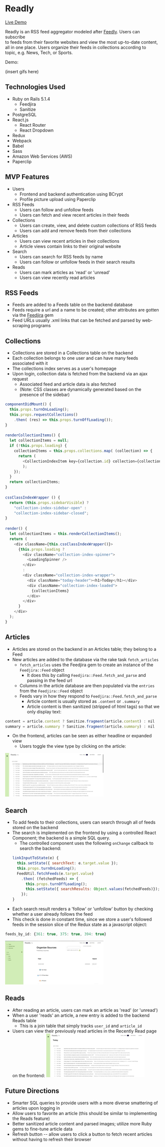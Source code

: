 # Readly

[Live Demo](www.readly.fun)

Readly is an RSS feed aggregator modeled after [Feedly](www.feedly.com). Users can subscribe  
to feeds from their favorite websites and view the most up-to-date content,  
all in one place. Users organize their feeds in collections according to  
topic, e.g. News, Tech, or Sports.


Demo:

(insert gifs here)

## Technologies Used

* Ruby on Rails 5.1.4
    * Feedjira
    * Sanitize
* PostgreSQL  
* React.js  
    * React Router  
    * React Dropdown  
* Redux  
* Webpack
* Babel  
* Sass
* Amazon Web Services (AWS)  
* Paperclip  


## MVP Features  

* Users
    * Frontend and backend authentication using BCrypt
    * Profile picture upload using Paperclip
* RSS Feeds
    * Users can follow and unfollow feeds
    * Users can fetch and view recent articles in their feeds
* Collections  
    * Users can create, view, and delete custom collections of RSS feeds
    * Users can add and remove feeds from their collections
* Articles
    * Users can view recent articles in their collections
    * Article views contain links to their original website
* Search
    * Users can search for RSS feeds by name
    * Users can follow or unfollow feeds in their search results
* Reads
    * Users can mark articles as 'read' or 'unread'
    * Users can view recently read articles

## RSS Feeds
* Feeds are added to a Feeds table on the backend database
* Feeds require a url and a name to be created; other attributes are gotten via the [Feedjira](http://feedjira.com/) gem
* Feed URLs usually .xml links that can be fetched and parsed by web-scraping programs


## Collections
* Collections are stored in a Collections table on the backend
* Each collection belongs to one user and can have many feeds associated with it
* The collections index serves as a user's homepage
* Upon login, collection data is fetched from the backend via an ajax request
    * Associated feed and article data is also fetched  
    * (Note: CSS classes are dynamically generated based on the presence of the sidebar)
```javascript
componentDidMount() {
  this.props.turnOnLoading();
  this.props.requestCollections()
    .then( (res) => this.props.turnOffLoading());
}

renderCollectionItems() {
  let collectionItems = null;
  if (!this.props.loading) {
    collectionItems = this.props.collections.map( (collection) => {
      return (
        <CollectionIndexItem key={collection.id} collection={collection} />
        );
    });
  }
  return collectionItems;
}

cssClassIndexWrapper () {
  return (this.props.sidebarVisible) ?
    "collection-index-sidebar-open" :
    "collection-index-sidebar-closed";
}

render() {
  let collectionItems = this.renderCollectionItems();
  return (
    <div className={this.cssClassIndexWrapper()}>
      {this.props.loading ?
        <div className="collection-index-spinner">
          <LoadingSpinner />
        </div>
        :
        <div className="collection-index-wrapper">
          <div className="today-header"><h1>Today</h1></div>
          <div className="collection-index-loaded">
            {collectionItems}
          </div>
        </div>
      }
    </div>
  );
}
```

## Articles
* Articles are stored on the backend in an Articles table; they belong to a Feed
* New articles are added to the database via the rake task `fetch_articles`
    * `fetch_articles` uses the Feedjira gem to create an instance of the `Feedjira::Feed` object  
        * It does this by calling `Feedjira::Feed.fetch_and_parse` and passing in the feed url  
    * Columns in the article database are then populated via the `entries` from the `Feedjira::Feed` object  
    * Feeds vary in how they respond to `Feedjira::Feed.fetch_and_parse`
        * Article content is usually stored as `.content` or `.summary`
        * Article content is then sanitized (stripped of html tags) so that we only display text:
```javascript
content = article.content ? Sanitize.fragment(article.content) : nil
summary = article.summary ? Sanitize.fragment(article.summary) : nil
```
* On the frontend, articles can be seen as either headline or expanded view
    * Users toggle the view type by clicking on the article:  

![Article views](https://github.com/ethannkschneider/feedly/blob/master/docs/readly-gif-1.gif)

## Search
* To add feeds to their collections, users can search through all of feeds stored on the backend
* The search is implemented on the frontend by using a controlled React Component; the backend is a simple SQL query.
    * The controlled component uses the following `onChange` callback to search the backend:
    ```javascript
    linkInputToState(e) {
      this.setState({ searchText: e.target.value });
      this.props.turnOnLoading();
      FeedUtil.fetchFeeds(e.target.value)
        .then( (fetchedFeeds) => {
          this.props.turnOffLoading();
          this.setState({ searchResults: Object.values(fetchedFeeds)});
        });
    }
    ```
* Each search result renders a 'follow' or 'unfollow' button by checking whether a user already follows the feed   
* This check is done in constant time, since we store a user's followed feeds in the session slice of the Redux state as a javascript object:  
```javascript
feeds_by_id: {361: true, 375: true, 394: true}
```
![Organizing sources and searching for feeds](https://github.com/ethannkschneider/feedly/blob/master/docs/readly-gif-3.gif)
## Reads
* After reading an article, users can mark an article as 'read' (or 'unread')
* When a user 'reads' an article, a new entry is added to the backend Reads table  
    * This is a join table that simply tracks `user_id` and `article_id`
* Users can view their previously read articles in the Recently Read page on the frontend:
![Recently read](https://github.com/ethannkschneider/feedly/blob/master/docs/readly-gif-2.gif)


## Future Directions
* Smarter SQL queries to provide users with a more diverse smattering of articles upon logging in
* Allow users to favorite an article (this should be similar to implementing the Reads feature)
* Better sanitized article content and parsed images; utilize more Ruby gems to fine-tune article data
* Refresh button -- allow users to click a button to fetch recent articles without having to refresh their browser

